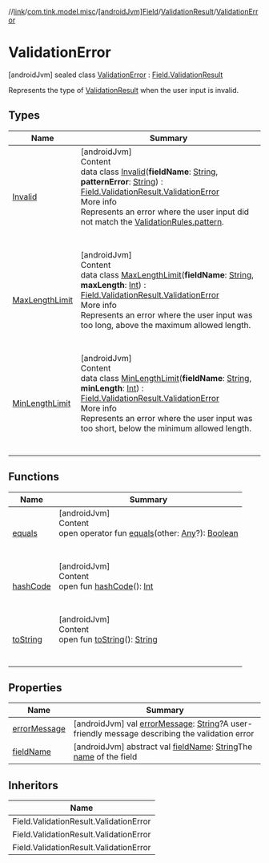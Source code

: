 //[link](../../../../index.md)/[com.tink.model.misc](../../../index.md)/[[androidJvm]Field](../../index.md)/[ValidationResult](../index.md)/[ValidationError](index.md)



# ValidationError  
 [androidJvm] sealed class [ValidationError](index.md) : [Field.ValidationResult](../index.md)

Represents the type of [ValidationResult](../index.md) when the user input is invalid.

   


## Types  
  
|  Name|  Summary| 
|---|---|
| <a name="com.tink.model.misc/Field.ValidationResult.ValidationError.Invalid///PointingToDeclaration/"></a>[Invalid](-invalid/index.md)| <a name="com.tink.model.misc/Field.ValidationResult.ValidationError.Invalid///PointingToDeclaration/"></a>[androidJvm]  <br>Content  <br>data class [Invalid](-invalid/index.md)(**fieldName**: [String](https://kotlinlang.org/api/latest/jvm/stdlib/kotlin/-string/index.html), **patternError**: [String](https://kotlinlang.org/api/latest/jvm/stdlib/kotlin/-string/index.html)) : [Field.ValidationResult.ValidationError](index.md)  <br>More info  <br>Represents an error where the user input did not match the [ValidationRules.pattern](../../-validation-rules/pattern.md).  <br><br><br>
| <a name="com.tink.model.misc/Field.ValidationResult.ValidationError.MaxLengthLimit///PointingToDeclaration/"></a>[MaxLengthLimit](-max-length-limit/index.md)| <a name="com.tink.model.misc/Field.ValidationResult.ValidationError.MaxLengthLimit///PointingToDeclaration/"></a>[androidJvm]  <br>Content  <br>data class [MaxLengthLimit](-max-length-limit/index.md)(**fieldName**: [String](https://kotlinlang.org/api/latest/jvm/stdlib/kotlin/-string/index.html), **maxLength**: [Int](https://kotlinlang.org/api/latest/jvm/stdlib/kotlin/-int/index.html)) : [Field.ValidationResult.ValidationError](index.md)  <br>More info  <br>Represents an error where the user input was too long, above the maximum allowed length.  <br><br><br>
| <a name="com.tink.model.misc/Field.ValidationResult.ValidationError.MinLengthLimit///PointingToDeclaration/"></a>[MinLengthLimit](-min-length-limit/index.md)| <a name="com.tink.model.misc/Field.ValidationResult.ValidationError.MinLengthLimit///PointingToDeclaration/"></a>[androidJvm]  <br>Content  <br>data class [MinLengthLimit](-min-length-limit/index.md)(**fieldName**: [String](https://kotlinlang.org/api/latest/jvm/stdlib/kotlin/-string/index.html), **minLength**: [Int](https://kotlinlang.org/api/latest/jvm/stdlib/kotlin/-int/index.html)) : [Field.ValidationResult.ValidationError](index.md)  <br>More info  <br>Represents an error where the user input was too short, below the minimum allowed length.  <br><br><br>


## Functions  
  
|  Name|  Summary| 
|---|---|
| <a name="kotlin/Any/equals/#kotlin.Any?/PointingToDeclaration/"></a>[equals](../../../../com.tink.service.user/[android-jvm]-user-profile-service-impl/index.md#%5Bkotlin%2FAny%2Fequals%2F%23kotlin.Any%3F%2FPointingToDeclaration%2F%5D%2FFunctions%2F1854938400)| <a name="kotlin/Any/equals/#kotlin.Any?/PointingToDeclaration/"></a>[androidJvm]  <br>Content  <br>open operator fun [equals](../../../../com.tink.service.user/[android-jvm]-user-profile-service-impl/index.md#%5Bkotlin%2FAny%2Fequals%2F%23kotlin.Any%3F%2FPointingToDeclaration%2F%5D%2FFunctions%2F1854938400)(other: [Any](https://kotlinlang.org/api/latest/jvm/stdlib/kotlin/-any/index.html)?): [Boolean](https://kotlinlang.org/api/latest/jvm/stdlib/kotlin/-boolean/index.html)  <br><br><br>
| <a name="kotlin/Any/hashCode/#/PointingToDeclaration/"></a>[hashCode](../../../../com.tink.service.user/[android-jvm]-user-profile-service-impl/index.md#%5Bkotlin%2FAny%2FhashCode%2F%23%2FPointingToDeclaration%2F%5D%2FFunctions%2F1854938400)| <a name="kotlin/Any/hashCode/#/PointingToDeclaration/"></a>[androidJvm]  <br>Content  <br>open fun [hashCode](../../../../com.tink.service.user/[android-jvm]-user-profile-service-impl/index.md#%5Bkotlin%2FAny%2FhashCode%2F%23%2FPointingToDeclaration%2F%5D%2FFunctions%2F1854938400)(): [Int](https://kotlinlang.org/api/latest/jvm/stdlib/kotlin/-int/index.html)  <br><br><br>
| <a name="kotlin/Any/toString/#/PointingToDeclaration/"></a>[toString](../../../../com.tink.service.user/[android-jvm]-user-profile-service-impl/index.md#%5Bkotlin%2FAny%2FtoString%2F%23%2FPointingToDeclaration%2F%5D%2FFunctions%2F1854938400)| <a name="kotlin/Any/toString/#/PointingToDeclaration/"></a>[androidJvm]  <br>Content  <br>open fun [toString](../../../../com.tink.service.user/[android-jvm]-user-profile-service-impl/index.md#%5Bkotlin%2FAny%2FtoString%2F%23%2FPointingToDeclaration%2F%5D%2FFunctions%2F1854938400)(): [String](https://kotlinlang.org/api/latest/jvm/stdlib/kotlin/-string/index.html)  <br><br><br>


## Properties  
  
|  Name|  Summary| 
|---|---|
| <a name="com.tink.model.misc/Field.ValidationResult.ValidationError/errorMessage/#/PointingToDeclaration/"></a>[errorMessage](error-message.md)| <a name="com.tink.model.misc/Field.ValidationResult.ValidationError/errorMessage/#/PointingToDeclaration/"></a> [androidJvm] val [errorMessage](error-message.md): [String](https://kotlinlang.org/api/latest/jvm/stdlib/kotlin/-string/index.html)?A user-friendly message describing the validation error   <br>
| <a name="com.tink.model.misc/Field.ValidationResult.ValidationError/fieldName/#/PointingToDeclaration/"></a>[fieldName](field-name.md)| <a name="com.tink.model.misc/Field.ValidationResult.ValidationError/fieldName/#/PointingToDeclaration/"></a> [androidJvm] abstract val [fieldName](field-name.md): [String](https://kotlinlang.org/api/latest/jvm/stdlib/kotlin/-string/index.html)The [name](../../name.md) of the field   <br>


## Inheritors  
  
|  Name| 
|---|
| <a name="com.tink.model.misc/Field.ValidationResult.ValidationError.MinLengthLimit///PointingToDeclaration/"></a>Field.ValidationResult.ValidationError
| <a name="com.tink.model.misc/Field.ValidationResult.ValidationError.MaxLengthLimit///PointingToDeclaration/"></a>Field.ValidationResult.ValidationError
| <a name="com.tink.model.misc/Field.ValidationResult.ValidationError.Invalid///PointingToDeclaration/"></a>Field.ValidationResult.ValidationError

